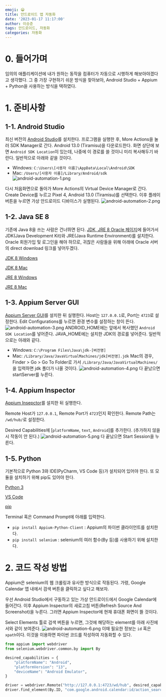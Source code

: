 ```yaml
---
emoji: 😀
title: 안드로이드 앱 자동화
date: '2023-01-17 11:17:00'
author: 이승준
tags: 안드로이드, 자동화
categories: 자동화
---
```


# 0. 들어가며
임의의 애플리케이션에 내가 원하는 동작을 컴퓨터가 자동으로 시행하게 해보아야겠다고 생각했다. 그 중 가장 구현하기 쉬운 방식을 찾아보아, Android Studio + Appium + Python을 사용하는 방식을 택하였다.

# 1. 준비사항
## 1-1. Android Studio
최신 버전의 [Android Studio](https://developer.android.com/studio)를 설치한다.
프로그램을 실행한 후, More Actions을 눌러 SDK Manager로 간다. Android 13.0 (Tiramisu)을 다운로드한다. 화면 상단에 보면 `Android SDK Location`이 있는데, 나중에 이 경로를 쓸 것이니 미리 복사해두기 바란다. 일반적으로 아래와 같을 것이다.
* Windows: `C:\Users\[사용자 이름]\AppData\Local\Android\SDK`
* Mac: `/Users/[사용자 이름]/Library/Android/sdk`
![android-automation-1.png](android-automation-1.png)

다시 처음화면으로 돌아가 More Actions의 Virtual Device Manager로 간다. Create Device를 누르고 Pixel 4, Android 13.0 (Tiramisu)를 선택한다. 이후 플레이 버튼을 누르면 가상 안드로이드 디바이스가 실행된다.
![android-automation-2.png](android-automation-2.png)

## 1-2. Java SE 8
기존에 Java 8을 쓰는 사람은 건너뛰면 된다. [JDK, JRE 8 Oracle 페이지](https://www.oracle.com/kr/java/technologies/javase/javase8u211-later-archive-downloads.html)에 들어가서 JDK(Java Development Kit)와 JRE(Java Runtime Environment)를 설치한다.
Oracle 회원가입 및 로그인을 해야 하므로, 귀찮은 사람들을 위해 아래에 Oracle 서버의 direct download 링크를 넣어두겠다.

[JDK 8 Windows](https://javadl.oracle.com/webapps/download/GetFile/1.8.0_331-b09/165374ff4ea84ef0bbd821706e29b123/windows-i586/jdk-8u331-windows-x64.exe)

[JDK 8 Mac](https://javadl.oracle.com/webapps/download/GetFile/1.8.0_331-b09/165374ff4ea84ef0bbd821706e29b123/unix-i586/jdk-8u331-macosx-x64.dmg)

[JRE 8 Windows](https://javadl.oracle.com/webapps/download/AutoDL?BundleId=246264_165374ff4ea84ef0bbd821706e29b123)

[JRE 8 Mac](https://javadl.oracle.com/webapps/download/AutoDL?BundleId=246255_165374ff4ea84ef0bbd821706e29b123)

## 1-3. Appium Server GUI
[Appium Server GUI](https://github.com/appium/appium-desktop/releases/tag/v1.22.3-4)를 설치한 뒤 실행한다. Host는 `127.0.0.1`로, Port는 `4723`로 설정한다. Edit Configurations를 누르면 환경 변수를 설정하는 창이 뜬다.
![android-automation-3.png](android-automation-3.png)
ANDROID_HOME에는 앞에서 복사했던 `Android SDK Location`를 넣어준다. JAVA_HOME에는 설치한 JDK의 경로를 넣어준다. 일반적으로는 아래와 같다.
* Windows: `C:\Program Files\Java\jdk-[버전명]`
* Mac: `/Library/Java/JavaVirtualMachines/jdk[버전명].jdk`
Mac의 경우, Finder > Go > Go To Folder로 가서 `/Library/Java/JavaVirtualMachines/`을 입력하면 jdk 폴더가 나올 것이다.
![android-automation-4.png](android-automation-4.png)
다 끝났으면 startServer를 누른다.

## 1-4. Appium Inspector
[Appium Insepctor](https://github.com/appium/appium-inspector/releases)를 설치한 뒤 실행한다.

Remote Host가 `127.0.0.1`, Remote Port가 `4723`인지 확인한다. Remote Path는 `/wd/hub/`로 설정한다.

Desired Capabilities에 [`platformName`, `text`, `Android`]를 추가한다. (추가하지 않을 시 작동이 안 된다.)
![android-automation-5.png](android-automation-5.png)
다 끝났으면 Start Session을 누른다.

## 1-5. Python
기본적으로 Python 3와 IDE(PyCharm, VS Code 등)가 설치되어 있어야 한다. 또 모듈을 설치하기 위해 pip도 있어야 한다.

[Python 3](https://www.python.org/downloads/)

[VS Code](https://code.visualstudio.com/download)

[pip](https://pip.pypa.io/en/stable/installation/)

Terminal 혹은 Command Prompt에 아래를 입력한다.
* `pip install Appium-Python-Client` : Appium의 파이썬 클라이언트를 설치한다.
* `pip install selenium` : selenium의 여러 함수(By 등)를 사용하기 위해 설치한다.

# 2. 코드 작성 방법
Appium은 selenium의 웹 크롤링과 유사한 방식으로 작동된다. 가령, Google Calendar 앱 내에서 검색 버튼을 클릭하고 싶다고 해보자.


우선 Android Studio에서 구동하고 있는 가상 안드로이드에서 Google Calendar에 들어간다. 이후 Appium Inspector의 새로고침 버튼(Refresh Source And Screenshot)을 누른다. 그러면 Appium Inspector에 현재 휴대폰 화면이 뜰 것이다.

Select Elements 툴로 검색 버튼을 누르면, 그것에 해당하는 element를 아래 사진에서와 같이 보여준다.
![android-automation-6.png](android-automation-6.png)
이때 필요한 정보는 `id` 혹은 `xpath`이다. 이것을 이용하면 파이썬 코드를 작성하여 자동화할 수 있다.

```python
from appium import webdriver
from selenium.webdriver.common.by import By

desired_capabilities = {
    "platformName": "Android",
    "platformVersion": "13",
    "deviceName": "Android Emulator",
}

driver = webdriver.Remote("http://127.0.0.1:4723/wd/hub", desired_capabilities)
driver.find_element(By.ID, "com.google.android.calendar:id/action_search").click()
```


```toc
```